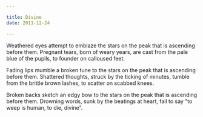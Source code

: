 ```yaml
---

title: Divine
date: 2011-12-24

---
```


Weathered eyes attempt to emblaze
the stars on the peak that is ascending
before them.
Pregnant tears, born of weary years,
are cast from the pale blue of the pupils,
to founder on calloused feet.

Fading lips mumble a broken tune
to the stars on the peak that is ascending
before them.
Shattered thoughts, struck by the ticking of minutes,
tumble from the brittle brown lashes,
to scatter on scabbed knees.

Broken backs sketch an edgy bow
to the stars on the peak that is ascending
before them.
Drowning words, sunk by the beatings at heart,
fail to  say "to weep is human,
to die, divine".
